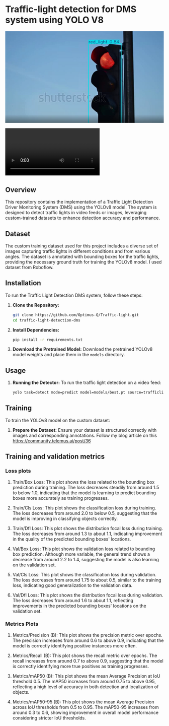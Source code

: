 # Traffic-light detection for DMS system using YOLO V8

![Traffic Light Detection DMS](output/traffic.png)

![Traffic Light Detection DMS](output/traficlight.avi)

## Overview

This repository contains the implementation of a Traffic Light Detection Driver Monitoring System (DMS) using the YOLOv8 model. The system is designed to detect traffic lights in video feeds or images, leveraging custom-trained datasets to enhance detection accuracy and performance.

## Dataset

The custom training dataset used for this project includes a diverse set of images capturing traffic lights in different conditions and from various angles. The dataset is annotated with bounding boxes for the traffic lights, providing the necessary ground truth for training the YOLOv8 model. I used dataset from Roboflow.

## Installation

To run the Traffic Light Detection DMS system, follow these steps:

1. **Clone the Repository:**
   ```bash
   git clone https://github.com/Optimus-Q/Traffic-light.git
   cd traffic-light-detection-dms
   ```
   
2. **Install Dependencies:**
   ```bash
   pip install -r requirements.txt
   ```

3. **Download the Pretrained Model:**
   Download the pretrained YOLOv8 model weights and place them in the `models` directory.

## Usage

1. **Running the Detector:**
   To run the traffic light detection on a video feed:
   ```bash
   yolo task=detect mode=predict model=models/best.pt source=trafficlight.mp4
   ```

## Training

To train the YOLOv8 model on the custom dataset:

1. **Prepare the Dataset:**
   Ensure your dataset is structured correctly with images and corresponding annotations. Follow my blog article on this
   https://community.telemus.ai/post/36

   
## Training and validation metrics

### Loss plots

 1. Train/Box Loss:
     This plot shows the loss related to the bounding box prediction during training.
     The loss decreases steadily from around 1.5 to below 1.0, indicating that the model is learning to predict bounding boxes more accurately as training progresses.

2. Train/Cls Loss:
     This plot shows the classification loss during training.
     The loss decreases from around 2.0 to below 0.5, suggesting that the model is improving in classifying objects correctly.

3. Train/Dfl Loss:
     This plot shows the distribution focal loss during training.
     The loss decreases from around 1.3 to about 1.1, indicating improvement in the quality of the predicted bounding boxes' locations.

4. Val/Box Loss:
     This plot shows the validation loss related to bounding box prediction.
     Although more variable, the general trend shows a decrease from around 2.2 to 1.4, suggesting the model is also learning on the validation set.

5. Val/Cls Loss:
     This plot shows the classification loss during validation.
     The loss decreases from around 1.75 to about 0.5, similar to the training loss, indicating good generalization to the validation data.

6. Val/Dfl Loss:
     This plot shows the distribution focal loss during validation.
     The loss decreases from around 1.6 to about 1.1, reflecting improvements in the predicted bounding boxes' locations on the validation set.

### Metrics Plots

 1. Metrics/Precision (B):
     This plot shows the precision metric over epochs.
     The precision increases from around 0.6 to above 0.9, indicating that the model is correctly identifying positive instances more often.

 2. Metrics/Recall (B):
     This plot shows the recall metric over epochs.
     The recall increases from around 0.7 to above 0.9, suggesting that the model is correctly identifying more true positives as training progresses.

 3. Metrics/mAP50 (B):
     This plot shows the mean Average Precision at IoU threshold 0.5.
     The mAP50 increases from around 0.75 to above 0.95, reflecting a high level of accuracy in both detection and localization of objects.

 4. Metrics/mAP50-95 (B):
     This plot shows the mean Average Precision across IoU thresholds from 0.5 to 0.95.
     The mAP50-95 increases from around 0.3 to 0.6, showing improvement in overall model performance considering stricter IoU thresholds.

